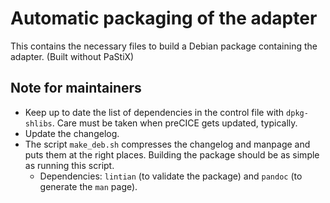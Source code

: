# Automatic packaging of the adapter

This contains the necessary files to build a Debian package containing the adapter. (Built without PaStiX)

## Note for maintainers 

- Keep up to date the list of dependencies in the control file with `dpkg-shlibs`. Care must be taken when preCICE gets updated, typically.
- Update the changelog.
- The script `make_deb.sh` compresses the changelog and manpage and puts them at the right places. Building the package should be as simple as running this script.
    - Dependencies: `lintian` (to validate the package) and `pandoc` (to generate the `man` page).
